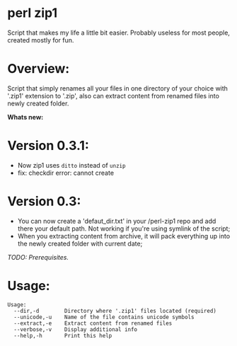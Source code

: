 # perl zip1
Script that makes my life a little bit easier.
Probably useless for most people, created mostly for fun.


# Overview:

Script that simply renames all your files in one directory of your
choice with '.zip1' extension to '.zip', also can extract content from renamed files into newly created folder.

**Whats new:**

# Version 0.3.1:
- Now zip1 uses ```ditto``` instead of ```unzip``` 
- fix: checkdir error: cannot create

# Version 0.3:
- You can now create a 'defaut_dir.txt' in your /perl-zip1 repo and add there your default path. Not working if you're using symlink of the script;
- When you extracting content from archive, it will pack everything up into the newly created folder with current date;

*TODO: Prerequisites.*


# Usage:

```
Usage:
  --dir,-d        Directory where '.zip1' files located (required)
  --unicode,-u    Name of the file contains unicode symbols
  --extract,-e    Extract content from renamed files
  --verbose,-v    Display additional info
  --help,-h       Print this help
```
